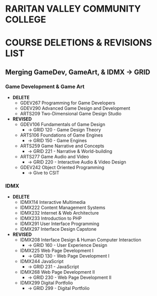# RARITAN VALLEY COMMUNITY COLLEGE

# COURSE DELETIONS & REVISIONS LIST
## Merging GameDev, GameArt, & IDMX → GRID

### Game Development & Game Art
- **DELETE**
    - GDEV267 Programming for Game Developers
    - GDEV290 Advanced Game Design and Development
    - ARTS209 Two-Dimensional Game Design Studio
- **REVISED**
    - GDEV106 Fundamentals of Game Design
        - → GRID 120 - Game Design Theory
    - ARTS106 Foundations of Game Engines​
        - → GRID 150 - Game Engines
    - ARTS259 Game Narrative and Concepts
        - → GRID 221 - Narrative & World-building
    - ARTS277 Game Audio and Video
        - → GRID 220 - Interactive Audio & Video Design
    - GDEV242 Object Oriented Programming
        - → Give to CSIT

### IDMX
- **DELETE**
    - IDMX114 Interactive Multimedia
    - IDMX222 Content Management Systems
    - IDMX232 Internet & Web Architecture
    - IDMX233 Introduction to PHP
    - IDMX291 User Interface Programming
    - IDMX297​ Interface Design Capstone​
- **REVISED**
    - IDMX208 Interface Design & Human Computer Interaction​​
        - → GRID 160 - User Experience Design
    - IDMX225 Web Page Development I
        - → GRID 130 - Web Page Development I
    - IDMX244 JavaScript
        - → GRID 231 - JavaScript
    - IDMX268 Web Page Development II
        - → GRID 230 - Web Page Development II
    - IDMX299 Digital Portfolio
        - → GRID 299 - Digital Portfolio








